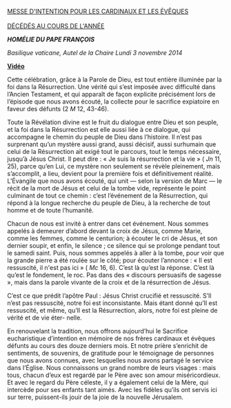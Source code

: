 [MESSE D'INTENTION POUR LES CARDINAUX ET LES ÉVÊQUES\
\
DÉCÉDÉS AU COURS DE L'ANNÉE](http://www.vatican.va/news_services/liturgy/libretti/2014/20141103-libretto-suffragio-card-vesc-defunti.pdf)

***HOMÉLIE DU PAPE FRANÇOIS***

*Basilique vaticane, Autel de la Chaire* *Lundi 3 novembre 2014*

**[Vidéo](http://player.rv.va/vaticanplayer.asp?language=it&tic=VA_DZ2LZ3CN)**

Cette célébration, grâce à la Parole de Dieu, est tout entière illuminée par la foi dans la Résurrection. Une vérité qui s’est imposée avec difficulté dans l’Ancien Testament, et qui apparaît de façon explicite précisément lors de l’épisode que nous avons écouté, la collecte pour le sacrifice expiatoire en faveur des défunts (2 *M* 12, 43-46).

Toute la Révélation divine est le fruit du dialogue entre Dieu et son peuple, et la foi dans la Résurrection est elle aussi liée à ce dialogue, qui accompagne le chemin du peuple de Dieu dans l’histoire. Il n’est pas surprenant qu’un mystère aussi grand, aussi décisif, aussi surhumain que celui de la Résurrection ait exigé tout le parcours, tout le temps nécessaire, jusqu’à Jésus Christ. Il peut dire : « Je suis la résurrection et la vie » ( *Jn* 11, 25), parce qu’en Lui, ce mystère non seulement se révèle pleinement, mais s’accomplit, a lieu, devient pour la première fois et définitivement réalité. L’Évangile que nous avons écouté, qui unit — selon la version de Marc — le récit de la mort de Jésus et celui de la tombe vide, représente le point culminant de tout ce chemin : c’est l’événement de la Résurrection, qui répond à la longue recherche du peuple de Dieu, à la recherche de tout homme et de toute l’humanité.

Chacun de nous est invité à entrer dans cet événement. Nous sommes appelés à demeurer d’abord devant la croix de Jésus, comme Marie, comme les femmes, comme le centurion; à écouter le cri de Jésus, et son dernier soupir, et enfin, le silence ; ce silence qui se prolonge pendant tout le samedi saint. Puis, nous sommes appelés à aller à la tombe, pour voir que la grande pierre a été roulée sur le côté; pour écouter l’annonce : « Il est ressuscité, il n'est pas ici » ( *Mc* 16, 6). C’est là qu’est la réponse. C’est là qu’est le fondement, le roc. Pas dans des « discours persuasifs de sagesse », mais dans la parole vivante de la croix et de la résurrection de Jésus.

C’est ce que prédit l’apôtre Paul : Jésus Christ crucifié et ressuscité. S’Il n’est pas ressuscité, notre foi est inconsistante. Mais étant donné qu’Il est ressuscité, et même, qu’Il est la Résurrection, alors, notre foi est pleine de vérité et de vie éter- nelle.

En renouvelant la tradition, nous offrons aujourd’hui le Sacrifice eucharistique d’intention en mémoire de nos frères cardinaux et évêques défunts au cours des douze derniers mois. Et notre prière s’enrichit de sentiments, de souvenirs, de gratitude pour le témoignage de personnes que nous avons connues, avec lesquelles nous avons partagé le service dans l’Église. Nous connaissons un grand nombre de leurs visages : mais tous, chacun d’eux est regardé par le Père avec son amour miséricordieux. Et avec le regard du Père céleste, il y a également celui de la Mère, qui intercède pour ses enfants tant aimés. Avec les fidèles qu’ils ont servis ici sur terre, puissent-ils jouir de la joie de la nouvelle Jérusalem.